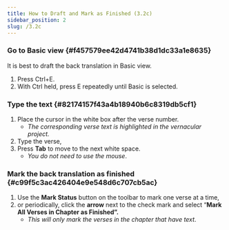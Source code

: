 ```yaml
---
title: How to Draft and Mark as Finished (3.2c)
sidebar_position: 2
slug: /3.2c
---
```




### Go to Basic view[](https://manual.paratext.org/Video-summaries/Stage-3/3.2-Back-translation/3.2c#go-to-basic-view) {#f457579ee42d4741b38d1dc33a1e8635}


It is best to draft the back translation in Basic view.

1. Press Ctrl+E.
1. With Ctrl held, press E repeatedly until Basic is selected.

### Type the text[](https://manual.paratext.org/Video-summaries/Stage-3/3.2-Back-translation/3.2c#type-the-text) {#82174157f43a4b18940b6c8319db5cf1}

1. Place the cursor in the white box after the verse number.
	- _The corresponding verse text is highlighted in the vernacular project._
1. Type the verse,
1. Press **Tab** to move to the next white space.
	- _You do not need to use the mouse_.

### Mark the back translation as finished[](https://manual.paratext.org/Video-summaries/Stage-3/3.2-Back-translation/3.2c#mark-the-back-translation-as-finished) {#c99f5c3ac426404e9e548d6c707cb5ac}

1. Use the **Mark Status** button on the toolbar to mark one verse at a time,
1. or periodically, click the **arrow** next to the check mark and select “**Mark All Verses in Chapter as Finished”.**
	- _This will only mark the verses in the chapter that have text_.
